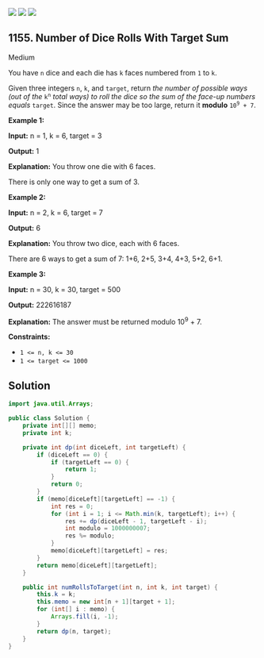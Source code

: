 [![](https://img.shields.io/github/stars/javadev/LeetCode-in-Java?label=Stars&style=flat-square)](https://github.com/javadev/LeetCode-in-Java)
[![](https://img.shields.io/github/forks/javadev/LeetCode-in-Java?label=Fork%20me%20on%20GitHub%20&style=flat-square)](https://github.com/javadev/LeetCode-in-Java/fork)
[![](https://img.shields.io/badge/-LeetCode%20in%20Kotlin-blue?style=flat-square)](https://github.com/javadev/LeetCode-in-Kotlin)

## 1155\. Number of Dice Rolls With Target Sum

Medium

You have `n` dice and each die has `k` faces numbered from `1` to `k`.

Given three integers `n`, `k`, and `target`, return _the number of possible ways (out of the_ <code>k<sup>n</sup></code> _total ways)_ _to roll the dice so the sum of the face-up numbers equals_ `target`. Since the answer may be too large, return it **modulo** <code>10<sup>9</sup> + 7</code>.

**Example 1:**

**Input:** n = 1, k = 6, target = 3

**Output:** 1

**Explanation:** You throw one die with 6 faces. 

There is only one way to get a sum of 3.

**Example 2:**

**Input:** n = 2, k = 6, target = 7

**Output:** 6

**Explanation:** You throw two dice, each with 6 faces. 

There are 6 ways to get a sum of 7: 1+6, 2+5, 3+4, 4+3, 5+2, 6+1.

**Example 3:**

**Input:** n = 30, k = 30, target = 500

**Output:** 222616187

**Explanation:** The answer must be returned modulo 10<sup>9</sup> + 7.

**Constraints:**

*   `1 <= n, k <= 30`
*   `1 <= target <= 1000`

## Solution

```java
import java.util.Arrays;

public class Solution {
    private int[][] memo;
    private int k;

    private int dp(int diceLeft, int targetLeft) {
        if (diceLeft == 0) {
            if (targetLeft == 0) {
                return 1;
            }
            return 0;
        }
        if (memo[diceLeft][targetLeft] == -1) {
            int res = 0;
            for (int i = 1; i <= Math.min(k, targetLeft); i++) {
                res += dp(diceLeft - 1, targetLeft - i);
                int modulo = 1000000007;
                res %= modulo;
            }
            memo[diceLeft][targetLeft] = res;
        }
        return memo[diceLeft][targetLeft];
    }

    public int numRollsToTarget(int n, int k, int target) {
        this.k = k;
        this.memo = new int[n + 1][target + 1];
        for (int[] i : memo) {
            Arrays.fill(i, -1);
        }
        return dp(n, target);
    }
}
```